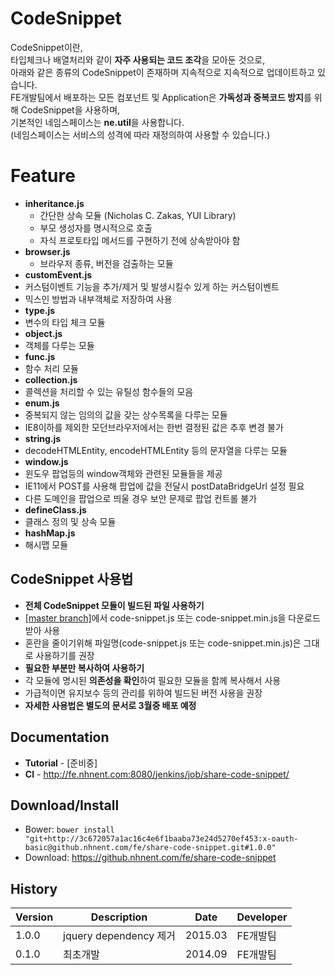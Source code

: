 
# CodeSnippet

CodeSnippet이란,<br />
타입체크나 배열처리와 같이 **자주 사용되는 코드 조각**을 모아둔 것으로,<br />
아래와 같은 종류의 CodeSnippet이 존재하며 지속적으로 지속적으로 업데이트하고 있습니다.<br />
FE개발팀에서 배포하는 모든 컴포넌트 및 Application은 **가독성과 중복코드 방지**를 위해 CodeSnippet을 사용하며,<br />
기본적인 네임스페이스는 **ne.util**을 사용합니다.<br />
(네임스페이스는 서비스의 성격에 따라 재정의하여 사용할 수 있습니다.)<br />


# Feature
* **inheritance.js**
  * 간단한 상속 모듈 (Nicholas C. Zakas, YUI Library)
  * 부모 생성자를 명시적으로 호출
  * 자식 프로토타입 메서드를 구현하기 전에 상속받아야 함
* **browser.js**
  * 브라우저 종류, 버전을 검출하는 모듈
* **customEvent.js**
 * 커스텀이벤트 기능을 추가/제거 및 발생시킬수 있게 하는 커스텀이벤트
 * 믹스인 방법과 내부객체로 저장하여 사용
* **type.js**
 * 변수의 타입 체크 모듈
* **object.js**
 * 객체를 다루는 모듈
* **func.js**
 * 함수 처리 모듈
* **collection.js**
 * 콜렉션을 처리할 수 있는 유틸성 함수들의 모음
* **enum.js**
 * 중복되지 않는 임의의 값을 갖는 상수목록을 다루는 모듈
 * IE8이하를 제외한 모던브라우저에서는 한번 결정된 값은 추후 변경 불가
* **string.js**
 * decodeHTMLEntity, encodeHTMLEntity 등의 문자열을 다루는 모듈
* **window.js**
 * 윈도우 팝업등의 window객체와 관련된 모듈들을 제공
 * IE11에서 POST를 사용해 팝업에 값을 전달시 postDataBridgeUrl 설정 필요
 * 다른 도메인을 팝업으로 띄울 경우 보안 문제로 팝업 컨트롤 불가
* **defineClass.js**
 * 클래스 정의 및 상속 모듈
* **hashMap.js**
 * 해시맵 모듈

## CodeSnippet 사용법
* **전체 CodeSnippet 모듈이 빌드된 파일 사용하기**
 * [[master branch]](https://github.nhnent.com/FE/Share-CodeSnippet)에서 code-snippet.js 또는 code-snippet.min.js을 다운로드 받아 사용
 * 혼란을 줄이기위해 파일명(code-snippet.js 또는 code-snippet.min.js)은 그대로 사용하기를 권장
* **필요한 부분만 복사하여 사용하기**
 * 각 모듈에 명시된 **의존성을 확인**하여 필요한 모듈을 함께 복사해서 사용
 * 가급적이면 유지보수 등의 관리를 위하여 빌드된 버전 사용을 권장
* **자세한 사용법은 별도의 문서로 3월중 배포 예정**

## Documentation
* **Tutorial** - [준비중]
* **CI** - http://fe.nhnent.com:8080/jenkins/job/share-code-snippet/

## Download/Install
* Bower: `bower install "git+http://3c672057a1ac16c4e6f1baaba73e24d5270ef453:x-oauth-basic@github.nhnent.com/fe/share-code-snippet.git#1.0.0"`
* Download: https://github.nhnent.com/fe/share-code-snippet


## History
| Version | Description | Date | Developer |
| ---- | ---- | ---- | ---- |
| 1.0.0 | jquery dependency 제거 | 2015.03 | FE개발팀 |
| 0.1.0 | 최초개발 | 2014.09 | FE개발팀 |
